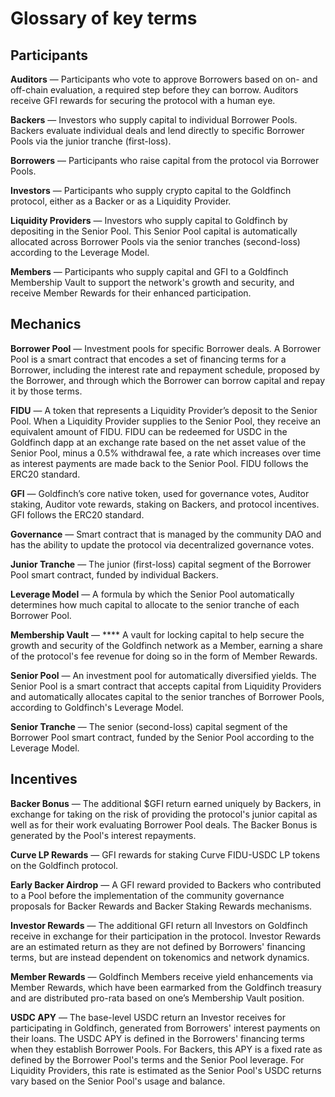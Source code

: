 # Glossary of key terms

## **Participants**

**Auditors** — Participants who vote to approve Borrowers based on on- and off-chain evaluation, a required step before they can borrow. Auditors receive GFI rewards for securing the protocol with a human eye.&#x20;

**Backers** — Investors who supply capital to individual Borrower Pools. Backers evaluate individual deals and lend directly to specific Borrower Pools via the junior tranche (first-loss).

**Borrowers** — Participants who raise capital from the protocol via Borrower Pools.&#x20;

**Investors** — Participants who supply crypto capital to the Goldfinch protocol, either as a Backer or as a Liquidity Provider.&#x20;

**Liquidity Providers** — Investors who supply capital to Goldfinch by depositing in the Senior Pool. This Senior Pool capital is automatically allocated across Borrower Pools via the senior tranches (second-loss) according to the Leverage Model.

**Members** — Participants who supply capital and GFI to a Goldfinch Membership Vault to support the network's growth and security, and receive Member Rewards for their enhanced participation.

## **Mechanics**

**Borrower Pool** — Investment pools for specific Borrower deals. A Borrower Pool is a smart contract that encodes a set of financing terms for a Borrower, including the interest rate and repayment schedule, proposed by the Borrower, and through which the Borrower can borrow capital and repay it by those terms.&#x20;

**FIDU** — A token that represents a Liquidity Provider’s deposit to the Senior Pool. When a Liquidity Provider supplies to the Senior Pool, they receive an equivalent amount of FIDU. FIDU can be redeemed for USDC in the Goldfinch dapp at an exchange rate based on the net asset value of the Senior Pool, minus a 0.5% withdrawal fee, a rate which increases over time as interest payments are made back to the Senior Pool. FIDU follows the ERC20 standard.&#x20;

**GFI** — Goldfinch’s core native token, used for governance votes, Auditor staking, Auditor vote rewards, staking on Backers, and protocol incentives. GFI follows the ERC20 standard.&#x20;

**Governance** — Smart contract that is managed by the community DAO and has the ability to update the protocol via decentralized governance votes.&#x20;

**Junior Tranche** — The junior (first-loss) capital segment of the Borrower Pool smart contract, funded by individual Backers.&#x20;

**Leverage Model** — A formula by which the Senior Pool automatically determines how much capital to allocate to the senior tranche of each Borrower Pool.&#x20;

**Membership Vault** — **** A vault for locking capital to help secure the growth and security of the Goldfinch network as a Member, earning a share of the protocol's fee revenue for doing so in the form of Member Rewards.

**Senior Pool** — An investment pool for automatically diversified yields. The Senior Pool is a smart contract that accepts capital from Liquidity Providers and automatically allocates capital to the senior tranches of Borrower Pools, according to Goldfinch's Leverage Model.&#x20;

**Senior Tranche** — The senior (second-loss) capital segment of the Borrower Pool smart contract, funded by the Senior Pool according to the Leverage Model.

## **Incentives**

**Backer Bonus** — The additional $GFI return earned uniquely by Backers, in exchange for taking on the risk of providing the protocol's junior capital as well as for their work evaluating Borrower Pool deals. The Backer Bonus is generated by the Pool's interest repayments.&#x20;

**Curve LP Rewards** — GFI rewards for staking Curve FIDU-USDC LP tokens on the Goldfinch protocol.&#x20;

**Early Backer Airdrop** — A GFI reward provided to Backers who contributed to a Pool before the implementation of the community governance proposals for Backer Rewards and Backer Staking Rewards mechanisms.&#x20;

**Investor Rewards** — The additional GFI return all Investors on Goldfinch receive in exchange for their participation in the protocol. Investor Rewards are an estimated return as they are not defined by Borrowers' financing terms, but are instead dependent on tokenomics and network dynamics.&#x20;

**Member Rewards** — Goldfinch Members receive yield enhancements via Member Rewards, which have been earmarked from the Goldfinch treasury and are distributed pro-rata based on one’s Membership Vault position.

**USDC APY** — The base-level USDC return an Investor receives for participating in Goldfinch, generated from Borrowers' interest payments on their loans. The USDC APY is defined in the Borrowers' financing terms when they establish Borrower Pools. For Backers, this APY is a fixed rate as defined by the Borrower Pool's terms and the Senior Pool leverage. For Liquidity Providers, this rate is estimated as the Senior Pool's USDC returns vary based on the Senior Pool's usage and balance.
